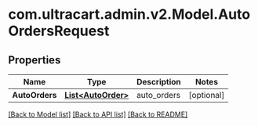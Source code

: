 
# com.ultracart.admin.v2.Model.AutoOrdersRequest

## Properties

Name | Type | Description | Notes
------------ | ------------- | ------------- | -------------
**AutoOrders** | [**List&lt;AutoOrder&gt;**](AutoOrder.md) | auto_orders | [optional] 

[[Back to Model list]](../README.md#documentation-for-models)
[[Back to API list]](../README.md#documentation-for-api-endpoints)
[[Back to README]](../README.md)

